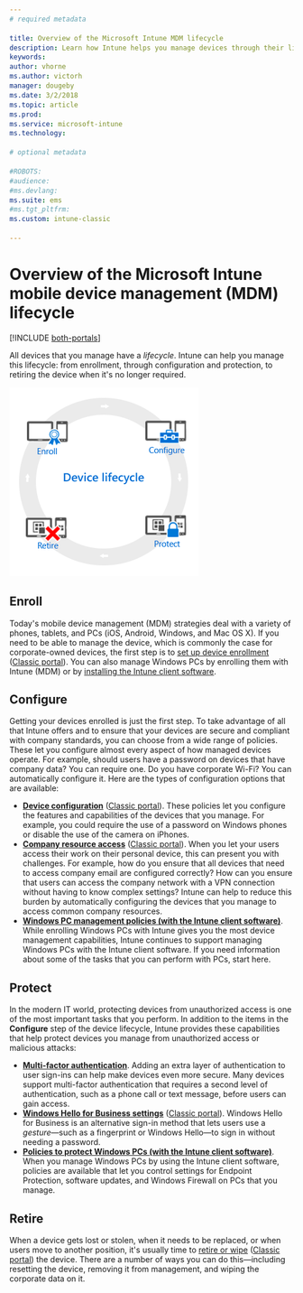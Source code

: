 ```yaml
---
# required metadata

title: Overview of the Microsoft Intune MDM lifecycle 
description: Learn how Intune helps you manage devices through their lifecycle - from enrollment, through configuration, to eventual retirement.
keywords:
author: vhorne
ms.author: victorh
manager: dougeby
ms.date: 3/2/2018
ms.topic: article
ms.prod:
ms.service: microsoft-intune
ms.technology:

# optional metadata

#ROBOTS:
#audience:
#ms.devlang:
ms.suite: ems
#ms.tgt_pltfrm:
ms.custom: intune-classic

---
```


# Overview of the Microsoft Intune mobile device management (MDM) lifecycle

[!INCLUDE [both-portals](./includes/note-for-both-portals.md)]

All devices that you manage have a *lifecycle*. Intune can help you manage this lifecycle: from enrollment, through configuration and protection, to retiring the device when it's no longer required.

![The device lifecycle](./media/device-lifecycle.png "the Intune device lifecycle")

## Enroll
Today's mobile device management (MDM) strategies deal with a variety of phones, tablets, and PCs (iOS, Android, Windows, and Mac OS X). If you need to be able to manage the device, which is commonly the case for corporate-owned devices, the first step is to [set up device enrollment](device-enrollment.md) ([Classic portal](/intune-classic/deploy-use/enroll-devices-in-microsoft-intune)). You can also manage Windows PCs by enrolling them with Intune (MDM) or by [installing the Intune client software](/intune-classic/deploy-use/manage-windows-pcs-with-microsoft-intune).

## Configure
Getting your devices enrolled is just the first step. To take advantage of all that Intune offers and to ensure that your devices are secure and compliant with company standards, you can choose from a wide range of policies. These let you configure almost every aspect of how managed devices operate. For example, should users have a password on devices that have company data? You can require one. Do you have corporate Wi-Fi? You can automatically configure it. Here are the types of configuration options that are available:

- [**Device configuration**](device-profiles.md) ([Classic portal](/intune-classic/deploy-use/manage-settings-and-features-on-your-devices-with-microsoft-intune-policies)). These policies let you configure the features and capabilities of the devices that you manage. For example, you could require the use of a password on Windows phones or disable the use of the camera on iPhones.
- [**Company resource access**](device-profiles.md) ([Classic portal](/intune-classic/deploy-use/enable-access-to-company-resources-with-microsoft-intune)). When you let your users access their work on their personal device, this can present you with challenges. For example, how do you ensure that all devices that need to access company email are configured correctly? How can you ensure that users can access the company network with a VPN connection without having to know complex settings? Intune can help to reduce this burden by automatically configuring the devices that you manage to access common company resources.
- [**Windows PC management policies (with the Intune client software)**](/intune-classic/deploy-use/common-windows-pc-management-tasks-with-the-microsoft-intune-computer-client). While enrolling Windows PCs with Intune gives you the most device management capabilities, Intune continues to support managing Windows PCs with the Intune client software. If you need information about some of the tasks that you can perform with PCs, start here.

## Protect
In the modern IT world, protecting devices from unauthorized access is one of the most important tasks that you perform. In addition to the items in the **Configure** step of the device lifecycle, Intune provides these capabilities that help protect devices you manage from unauthorized access or malicious attacks:
- [**Multi-factor authentication**](/intune-classic/deploy-use/protect-your-devices-with-microsoft-intune). Adding an extra layer of authentication to user sign-ins can help make devices even more secure. Many devices support multi-factor authentication that requires a second level of authentication, such as a phone call or text message, before users can gain access.
- [**Windows Hello for Business settings**](windows-hello.md) ([Classic portal](/intune-classic/deploy-use/control-microsoft-passport-settings-on-devices-with-microsoft-intune)). Windows Hello for Business is an alternative sign-in method that lets users use a *gesture*—such as a fingerprint or Windows Hello—to sign in without needing a password.
- [**Policies to protect Windows PCs (with the Intune client software)**](/intune-classic/deploy-use/policies-to-protect-windows-pcs-in-microsoft-intune). When you manage Windows PCs by using the Intune client software, policies are available that let you control settings for Endpoint Protection, software updates, and Windows Firewall on PCs that you manage.

## Retire
When a device gets lost or stolen, when it needs to be replaced, or when users move to another position, it's usually time to [retire or wipe](device-management.md) ([Classic portal](/intune-classic/deploy-use/use-remote-wipe-to-help-protect-data-using-microsoft-intune)) the device. There are a number of ways you can do this—including resetting the device, removing it from management, and wiping the corporate data on it.
